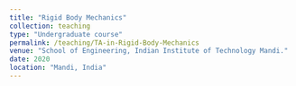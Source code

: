 ```yaml
---
title: "Rigid Body Mechanics"
collection: teaching 
type: "Undergraduate course"
permalink: /teaching/TA-in-Rigid-Body-Mechanics
venue: "School of Engineering, Indian Institute of Technology Mandi."
date: 2020
location: "Mandi, India"
---
```

